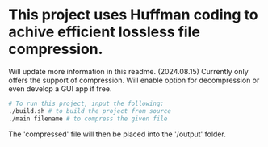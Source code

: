 # This project uses Huffman coding to achive efficient lossless file compression.
Will update more information in this readme. (2024.08.15)
Currently only offers the support of compression.
Will enable option for decompression or even develop a GUI app if free.

```bash
# To run this project, input the following:
./build.sh # to build the project from source
./main filename # to compress the given file
```
The 'compressed' file will then be placed into the '/output' folder.